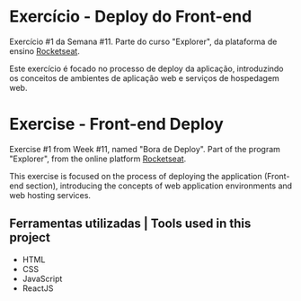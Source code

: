 # Exercício - Deploy do Front-end

Exercício #1 da Semana #11. Parte do curso "Explorer", da plataforma de ensino [Rocketseat](https://rocketseat.com.br/).

Este exercício é focado no processo de deploy da aplicação,
introduzindo os conceitos de ambientes de aplicação web e serviços de hospedagem web.

# Exercise - Front-end Deploy

Exercise #1 from Week #11, named "Bora de Deploy". Part of the program "Explorer", from the online platform [Rocketseat](https://rocketseat.com.br/).

This exercise is focused on the process of deploying the application (Front-end section),
introducing the concepts of web application environments and web hosting services.


## Ferramentas utilizadas | Tools used in this project

- HTML
- CSS
- JavaScript
- ReactJS
